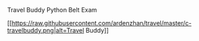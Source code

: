 Travel Buddy Python Belt Exam

[[https://raw.githubusercontent.com/ardenzhan/travel/master/c-travelbuddy.png|alt=Travel Buddy]]
